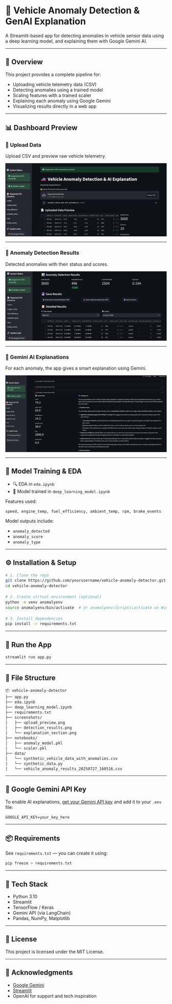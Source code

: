# 🚗 Vehicle Anomaly Detection & GenAI Explanation

A Streamlit-based app for detecting anomalies in vehicle sensor data using a deep learning model, and explaining them with Google Gemini AI.

---

## 📌 Overview

This project provides a complete pipeline for:

- Uploading vehicle telemetry data (CSV)
- Detecting anomalies using a trained model
- Scaling features with a trained scaler
- Explaining each anomaly using Google Gemini
- Visualizing results directly in a web app

---

## 📊 Dashboard Preview

### 🔸 Upload Data

Upload CSV and preview raw vehicle telemetry.

![Upload Preview](output_pics/upload_preview.png)

---

### 🔸 Anomaly Detection Results

Detected anomalies with their status and scores.

![Detection Results](output_pics/detection_results.png)

---

### 🔸 Gemini AI Explanations

For each anomaly, the app gives a smart explanation using Gemini.

![Explanation Section](output_pics/explanation_section.png)

---

## 🧪 Model Training & EDA

- 🔍 EDA in `eda.ipynb`  
- 🧠 Model trained in `deep_learning_model.ipynb`

Features used:

```
speed, engine_temp, fuel_efficiency, ambient_temp, rpm, brake_events
```

Model outputs include:

- `anomaly_detected`
- `anomaly_score`
- `anomaly_type`

---

## ⚙️ Installation & Setup

```bash
# 1. Clone the repo
git clone https://github.com/yourusername/vehicle-anomaly-detector.git
cd vehicle-anomaly-detector

# 2. Create virtual environment (optional)
python -m venv anomalyenv
source anomalyenv/bin/activate  # or anomalyenv\Scripts\activate on Windows

# 3. Install dependencies
pip install -r requirements.txt
```

---

## 🚀 Run the App

```bash
streamlit run app.py
```

---

## 📁 File Structure

```
📦 vehicle-anomaly-detector
├── app.py
├── eda.ipynb
├── deep_learning_model.ipynb
├── requirements.txt
├── screenshots/
│   ├── upload_preview.png
│   ├── detection_results.png
│   └── explanation_section.png
├── notebooks/
│   ├── anomaly_model.pkl
│   └── scaler.pkl
├── data/
│   └── synthetic_vehicle_data_with_anomalies.csv
|   └── synthetic_data.py
|   └── vehicle_anomaly_results_20250727_160516.csv
```

---

## 🔐 Google Gemini API Key

To enable AI explanations, [get your Gemini API key](https://makersuite.google.com/) and add it to your `.env` file:

```
GOOGLE_API_KEY=your_key_here
```

---

## 📦 Requirements

See `requirements.txt` — you can create it using:

```bash
pip freeze > requirements.txt
```

---

## 🧰 Tech Stack

- Python 3.10
- Streamlit
- TensorFlow / Keras
- Gemini API (via LangChain)
- Pandas, NumPy, Matplotlib

---

## 📄 License

This project is licensed under the MIT License.

---

## 🙌 Acknowledgments

- [Google Gemini](https://deepmind.google)
- [Streamlit](https://streamlit.io/)
- OpenAI for support and tech inspiration
